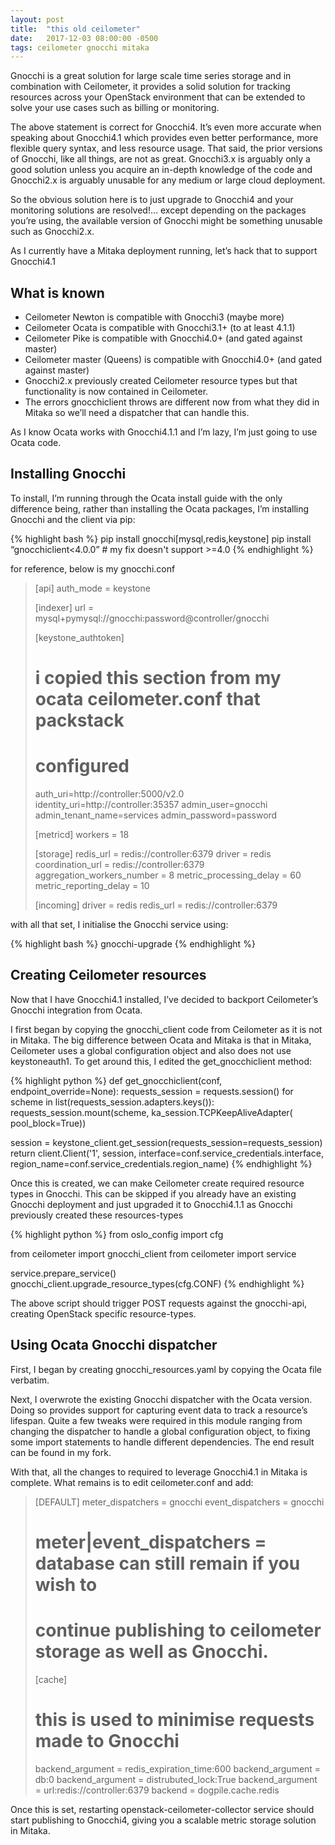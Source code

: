 ```yaml
---
layout: post
title:  "this old ceilometer"
date:   2017-12-03 08:00:00 -0500
tags: ceilometer gnocchi mitaka
---
```


Gnocchi is a great solution for large scale time series storage and in
combination with Ceilometer, it provides a solid solution for tracking
resources across your OpenStack environment that can be extended to solve your
use cases such as billing or monitoring.

The above statement is correct for Gnocchi4. It’s even more accurate when
speaking about Gnocchi4.1 which provides even better performance, more
flexible query syntax, and less resource usage. That said, the prior versions
of Gnocchi, like all things, are not as great. Gnocchi3.x is arguably only a
good solution unless you acquire an in-depth knowledge of the code and
Gnocchi2.x is arguably unusable for any medium or large cloud deployment.

So the obvious solution here is to just upgrade to Gnocchi4 and your monitoring
solutions are resolved!… except depending on the packages you’re using, the
available version of Gnocchi might be something unusable such as Gnocchi2.x.

As I currently have a Mitaka deployment running, let’s hack that to support
Gnocchi4.1

## What is known

* Ceilometer Newton is compatible with Gnocchi3 (maybe more)
* Ceilometer Ocata is compatible with Gnocchi3.1+ (to at least 4.1.1)
* Ceilometer Pike is compatible with Gnocchi4.0+ (and gated against master)
* Ceilometer master (Queens) is compatible with Gnocchi4.0+ (and gated against
master)
* Gnocchi2.x previously created Ceilometer resource types but that
functionality is now contained in Ceilometer.
* The errors gnocchiclient throws are different now from what they did in
Mitaka so we’ll need a dispatcher that can handle this.

As I know Ocata works with Gnocchi4.1.1 and I’m lazy, I’m just going to use
Ocata code.

## Installing Gnocchi

To install, I’m running through the Ocata install guide with the only
difference being, rather than installing the Ocata packages, I’m
installing Gnocchi and the client via pip:

{% highlight bash %}
pip install gnocchi[mysql,redis,keystone]
pip install “gnocchiclient<4.0.0”  # my fix doesn't support >=4.0
{% endhighlight %}

for reference, below is my gnocchi.conf

>    [api]
>   auth_mode = keystone
>
>   [indexer]
>   url = mysql+pymysql://gnocchi:password@controller/gnocchi
>
>   [keystone_authtoken]
>   # i copied this section from my ocata ceilometer.conf that packstack
>   # configured
>   auth_uri=http://controller:5000/v2.0
>   identity_uri=http://controller:35357
>   admin_user=gnocchi
>   admin_tenant_name=services
>   admin_password=password
>
>   [metricd]
>   workers = 18
>
>   [storage]
>   redis_url = redis://controller:6379
>   driver = redis
>   coordination_url = redis://controller:6379
>   aggregation_workers_number = 8
>   metric_processing_delay = 60
>   metric_reporting_delay = 10
>
>   [incoming]
>   driver = redis
>   redis_url = redis://controller:6379

with all that set, I initialise the Gnocchi service using:

{% highlight bash %}
gnocchi-upgrade
{% endhighlight %}

## Creating Ceilometer resources

Now that I have Gnocchi4.1 installed, I’ve decided to backport Ceilometer’s
Gnocchi integration from Ocata.

I first began by copying the gnocchi_client code from Ceilometer as it is not
in Mitaka. The big difference between Ocata and Mitaka is that in Mitaka,
Ceilometer uses a global configuration object and also does not use
keystoneauth1. To get around this, I edited the get_gnocchiclient method:

{% highlight python %}
def get_gnocchiclient(conf, endpoint_override=None):
    requests_session = requests.session()
    for scheme in list(requests_session.adapters.keys()):
        requests_session.mount(scheme, ka_session.TCPKeepAliveAdapter(
            pool_block=True))

session = keystone_client.get_session(requests_session=requests_session)
    return client.Client('1', session,
                         interface=conf.service_credentials.interface,
                         region_name=conf.service_credentials.region_name)
{% endhighlight %}

Once this is created, we can make Ceilometer create required resource types in
Gnocchi. This can be skipped if you already have an existing Gnocchi deployment
and just upgraded it to Gnocchi4.1.1 as Gnocchi previously created these
resources-types

{% highlight python %}
from oslo_config import cfg

from ceilometer import gnocchi_client
from ceilometer import service

service.prepare_service()
gnocchi_client.upgrade_resource_types(cfg.CONF)
{% endhighlight %}

The above script should trigger POST requests against the gnocchi-api, creating
OpenStack specific resource-types.

## Using Ocata Gnocchi dispatcher

First, I began by creating gnocchi_resources.yaml by copying the Ocata file
verbatim.

Next, I overwrote the existing Gnocchi dispatcher with the Ocata version.
Doing so provides support for capturing event data to track a resource’s
lifespan. Quite a few tweaks were required in this module ranging from changing
the dispatcher to handle a global configuration object, to fixing some import
statements to handle different dependencies. The end result can be found in my
fork.

With that, all the changes to required to leverage Gnocchi4.1 in Mitaka is
complete. What remains is to edit ceilometer.conf and add:

>    [DEFAULT]
>    meter_dispatchers = gnocchi
>    event_dispatchers = gnocchi
>    # meter|event_dispatchers = database can still remain if you wish to
>    # continue publishing to ceilometer storage as well as Gnocchi.
>
>    [cache]
>    # this is used to minimise requests made to Gnocchi
>    backend_argument = redis_expiration_time:600
>    backend_argument = db:0
>    backend_argument = distrubuted_lock:True
>    backend_argument = url:redis://controller:6379
>    backend = dogpile.cache.redis

Once this is set, restarting openstack-ceilometer-collector service should
start publishing to Gnocchi4, giving you a scalable metric storage solution in
Mitaka.
